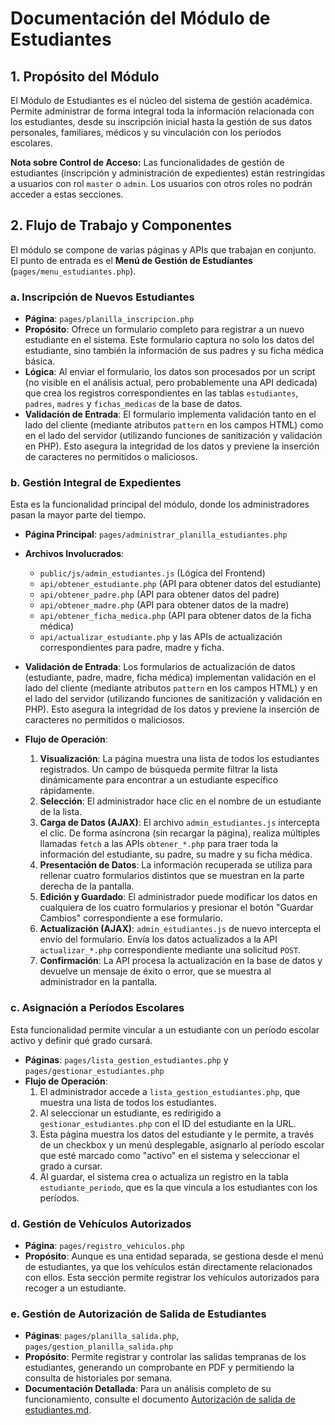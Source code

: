 
# Documentación del Módulo de Estudiantes

## 1. Propósito del Módulo

El Módulo de Estudiantes es el núcleo del sistema de gestión académica. Permite administrar de forma integral toda la información relacionada con los estudiantes, desde su inscripción inicial hasta la gestión de sus datos personales, familiares, médicos y su vinculación con los períodos escolares.

**Nota sobre Control de Acceso:** Las funcionalidades de gestión de estudiantes (inscripción y administración de expedientes) están restringidas a usuarios con rol `master` o `admin`. Los usuarios con otros roles no podrán acceder a estas secciones.

## 2. Flujo de Trabajo y Componentes

El módulo se compone de varias páginas y APIs que trabajan en conjunto. El punto de entrada es el **Menú de Gestión de Estudiantes** (`pages/menu_estudiantes.php`).

### a. Inscripción de Nuevos Estudiantes

*   **Página**: `pages/planilla_inscripcion.php`
*   **Propósito**: Ofrece un formulario completo para registrar a un nuevo estudiante en el sistema. Este formulario captura no solo los datos del estudiante, sino también la información de sus padres y su ficha médica básica.
*   **Lógica**: Al enviar el formulario, los datos son procesados por un script (no visible en el análisis actual, pero probablemente una API dedicada) que crea los registros correspondientes en las tablas `estudiantes`, `padres`, `madres` y `fichas_medicas` de la base de datos.
*   **Validación de Entrada**: El formulario implementa validación tanto en el lado del cliente (mediante atributos `pattern` en los campos HTML) como en el lado del servidor (utilizando funciones de sanitización y validación en PHP). Esto asegura la integridad de los datos y previene la inserción de caracteres no permitidos o maliciosos.

### b. Gestión Integral de Expedientes

Esta es la funcionalidad principal del módulo, donde los administradores pasan la mayor parte del tiempo.

*   **Página Principal**: `pages/administrar_planilla_estudiantes.php`
*   **Archivos Involucrados**:
    *   `public/js/admin_estudiantes.js` (Lógica del Frontend)
    *   `api/obtener_estudiante.php` (API para obtener datos del estudiante)
    *   `api/obtener_padre.php` (API para obtener datos del padre)
    *   `api/obtener_madre.php` (API para obtener datos de la madre)
    *   `api/obtener_ficha_medica.php` (API para obtener datos de la ficha médica)
    *   `api/actualizar_estudiante.php` y las APIs de actualización correspondientes para padre, madre y ficha.
*   **Validación de Entrada**: Los formularios de actualización de datos (estudiante, padre, madre, ficha médica) implementan validación en el lado del cliente (mediante atributos `pattern` en los campos HTML) y en el lado del servidor (utilizando funciones de sanitización y validación en PHP). Esto asegura la integridad de los datos y previene la inserción de caracteres no permitidos o maliciosos.

*   **Flujo de Operación**:
    1.  **Visualización**: La página muestra una lista de todos los estudiantes registrados. Un campo de búsqueda permite filtrar la lista dinámicamente para encontrar a un estudiante específico rápidamente.
    2.  **Selección**: El administrador hace clic en el nombre de un estudiante de la lista.
    3.  **Carga de Datos (AJAX)**: El archivo `admin_estudiantes.js` intercepta el clic. De forma asíncrona (sin recargar la página), realiza múltiples llamadas `fetch` a las APIs `obtener_*.php` para traer toda la información del estudiante, su padre, su madre y su ficha médica.
    4.  **Presentación de Datos**: La información recuperada se utiliza para rellenar cuatro formularios distintos que se muestran en la parte derecha de la pantalla.
    5.  **Edición y Guardado**: El administrador puede modificar los datos en cualquiera de los cuatro formularios y presionar el botón "Guardar Cambios" correspondiente a ese formulario.
    6.  **Actualización (AJAX)**: `admin_estudiantes.js` de nuevo intercepta el envío del formulario. Envía los datos actualizados a la API `actualizar_*.php` correspondiente mediante una solicitud `POST`.
    7.  **Confirmación**: La API procesa la actualización en la base de datos y devuelve un mensaje de éxito o error, que se muestra al administrador en la pantalla.

### c. Asignación a Períodos Escolares

Esta funcionalidad permite vincular a un estudiante con un período escolar activo y definir qué grado cursará.

*   **Páginas**: `pages/lista_gestion_estudiantes.php` y `pages/gestionar_estudiantes.php`
*   **Flujo de Operación**:
    1.  El administrador accede a `lista_gestion_estudiantes.php`, que muestra una lista de todos los estudiantes.
    2.  Al seleccionar un estudiante, es redirigido a `gestionar_estudiantes.php` con el ID del estudiante en la URL.
    3.  Esta página muestra los datos del estudiante y le permite, a través de un checkbox y un menú desplegable, asignarlo al período escolar que esté marcado como "activo" en el sistema y seleccionar el grado a cursar.
    4.  Al guardar, el sistema crea o actualiza un registro en la tabla `estudiante_periodo`, que es la que vincula a los estudiantes con los períodos.

### d. Gestión de Vehículos Autorizados

*   **Página**: `pages/registro_vehiculos.php`
*   **Propósito**: Aunque es una entidad separada, se gestiona desde el menú de estudiantes, ya que los vehículos están directamente relacionados con ellos. Esta sección permite registrar los vehículos autorizados para recoger a un estudiante.

### e. Gestión de Autorización de Salida de Estudiantes

*   **Páginas**: `pages/planilla_salida.php`, `pages/gestion_planilla_salida.php`
*   **Propósito**: Permite registrar y controlar las salidas tempranas de los estudiantes, generando un comprobante en PDF y permitiendo la consulta de historiales por semana.
*   **Documentación Detallada**: Para un análisis completo de su funcionamiento, consulte el documento [Autorización de salida de estudiantes.md](./Autorizacion%20de%20salida%20de%20estudiantes.md).
